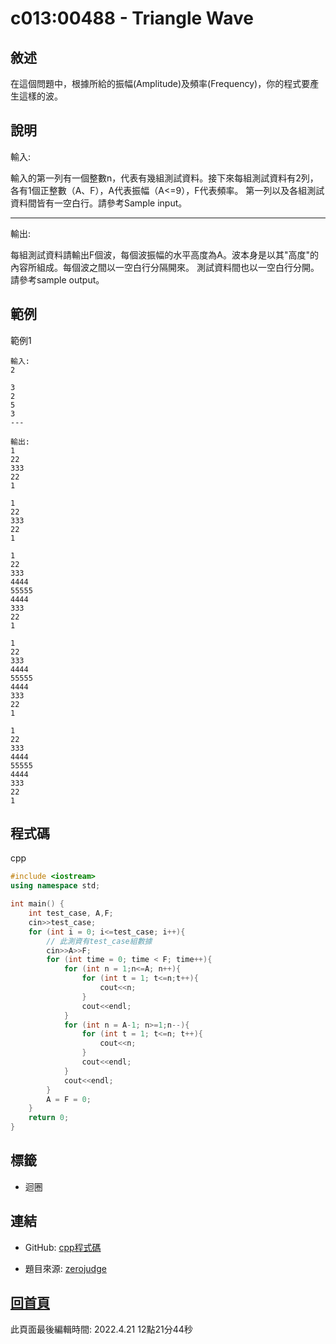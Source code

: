 # c013:00488 - Triangle Wave

## 敘述

在這個問題中，根據所給的振幅(Amplitude)及頻率(Frequency)，你的程式要產生這樣的波。
								

## 說明

輸入:

輸入的第一列有一個整數n，代表有幾組測試資料。接下來每組測試資料有2列，各有1個正整數（A、F），A代表振幅（A<=9），F代表頻率。  第一列以及各組測試資料間皆有一空白行。請參考Sample input。

---

輸出:

每組測試資料請輸出F個波，每個波振幅的水平高度為A。波本身是以其"高度"的內容所組成。每個波之間以一空白行分隔開來。  測試資料間也以一空白行分開。  請參考sample output。

## 範例
範例1

```
輸入:
2

3
2
5
3
---

輸出:
1
22
333
22
1

1
22
333
22
1

1
22
333
4444
55555
4444
333
22
1

1
22
333
4444
55555
4444
333
22
1

1
22
333
4444
55555
4444
333
22
1
```

## 程式碼
cpp

```cpp
#include <iostream>
using namespace std;

int main() {
    int test_case, A,F;
    cin>>test_case;
    for (int i = 0; i<=test_case; i++){
        // 此測資有test_case組數據
        cin>>A>>F;
        for (int time = 0; time < F; time++){
            for (int n = 1;n<=A; n++){
                for (int t = 1; t<=n;t++){
                    cout<<n;
                }
                cout<<endl;
            }
            for (int n = A-1; n>=1;n--){
                for (int t = 1; t<=n; t++){
                    cout<<n;
                }
                cout<<endl;
            }
            cout<<endl;
        }
        A = F = 0;
    }
    return 0;
}
```

## 標籤
- 迴圈


## 連結
- GitHub: [cpp程式碼](https://github.com/henryleecode23/solve_record/blob/main/zerojudge/c013/main.cpp)


- 題目來源: [zerojudge](https://zerojudge.tw/ShowProblem?problemid=c013)

## [回首頁](https://henryleecode23.github.io/solve_record/)

此頁面最後編輯時間: 2022.4.21 12點21分44秒
